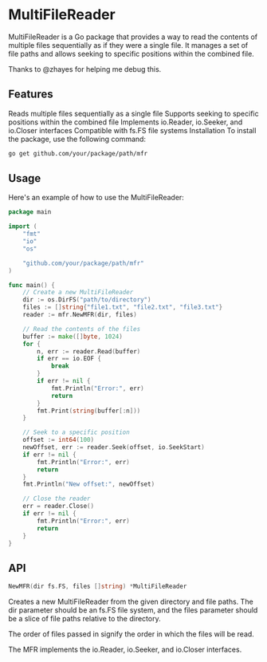 # MultiFileReader

MultiFileReader is a Go package that provides a way to read the contents of multiple files sequentially as if they were a single file. It manages a set of file paths and allows seeking to specific positions within the combined file.

Thanks to @zhayes for helping me debug this.

## Features

Reads multiple files sequentially as a single file
Supports seeking to specific positions within the combined file
Implements io.Reader, io.Seeker, and io.Closer interfaces
Compatible with fs.FS file systems
Installation
To install the package, use the following command:

```sh
go get github.com/your/package/path/mfr
```

## Usage

Here's an example of how to use the MultiFileReader:

```go
package main

import (
    "fmt"
    "io"
    "os"

    "github.com/your/package/path/mfr"
)

func main() {
    // Create a new MultiFileReader
    dir := os.DirFS("path/to/directory")
    files := []string{"file1.txt", "file2.txt", "file3.txt"}
    reader := mfr.NewMFR(dir, files)

    // Read the contents of the files
    buffer := make([]byte, 1024)
    for {
        n, err := reader.Read(buffer)
        if err == io.EOF {
            break
        }
        if err != nil {
            fmt.Println("Error:", err)
            return
        }
        fmt.Print(string(buffer[:n]))
    }

    // Seek to a specific position
    offset := int64(100)
    newOffset, err := reader.Seek(offset, io.SeekStart)
    if err != nil {
        fmt.Println("Error:", err)
        return
    }
    fmt.Println("New offset:", newOffset)

    // Close the reader
    err = reader.Close()
    if err != nil {
        fmt.Println("Error:", err)
        return
    }
}
```

## API

```go
NewMFR(dir fs.FS, files []string) *MultiFileReader
```

Creates a new MultiFileReader from the given directory and file paths. The dir parameter should be an fs.FS file system, and the files parameter should be a slice of file paths relative to the directory.

The order of files passed in signify the order in which the files will be read.

The MFR implements the io.Reader, io.Seeker, and io.Closer interfaces.
